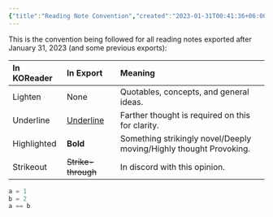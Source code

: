 ```yaml
---
{"title":"Reading Note Convention","created":"2023-01-31T00:41:36+06:00","updated":"2023-02-22T14:43:12+06:00","dg-publish":true,"tags":["reading-convention"],"dg-metatags":{"description":"This is the convention being followed for all reading notes exported after January 31, 2023","og:description":"This is the convention being followed for all reading notes exported after January 31, 2023"},"dg-note-icon":3,"permalink":"/personal/reading/reading-note-convention/","metatags":{"description":"This is the convention being followed for all reading notes exported after January 31, 2023","og:description":"This is the convention being followed for all reading notes exported after January 31, 2023"},"dgPassFrontmatter":true,"noteIcon":3}
---
```


This is the convention being followed for all reading notes exported after January 31, 2023 (and some previous exports):

| In KOReader | In Export          | Meaning                                                            |
|:----------- |:------------------ |:------------------------------------------------------------------ |
| Lighten     | None               | Quotables, concepts, and general ideas.                            |
| Underline   | <u>Underline</u>   | Farther thought is required on this for clarity.                   |
| Highlighted | **Bold**           | Something strikingly novel/Deeply moving/Highly thought Provoking. |
| Strikeout   | ~~Strike-through~~ | In discord with this opinion.                                      |

```python
a = 1
b = 2
a == b
```